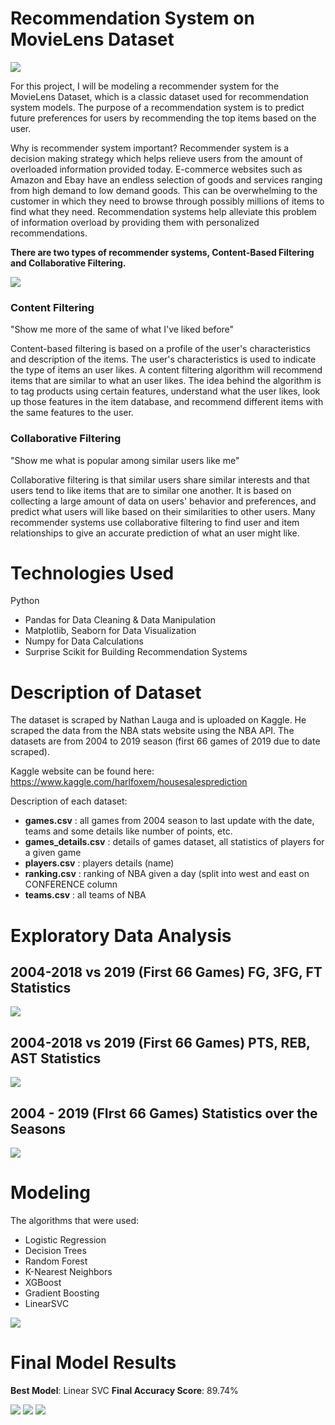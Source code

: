 # Recommendation System on MovieLens Dataset

![](https://github.com/ttam37/dsc-mod-4-project-v2-1-onl01-dtsc-ft-052620/blob/master/images/recommender-system-for-movie-recommendation.jpg)

For this project, I will be modeling a recommender system for the MovieLens Dataset, which is a classic dataset used for recommendation system models. The purpose of a recommendation system is to predict future preferences for users by recommending the top items based on the user.

Why is recommender system important? Recommender system is a decision making strategy which helps relieve users from the amount of overloaded information provided today. E-commerce websites such as Amazon and Ebay have an endless selection of goods and services ranging from high demand to low demand goods. This can be overwhelming to the customer in which they need to browse through possibly millions of items to find what they need. Recommendation systems help alleviate this problem of information overload by providing them with personalized recommendations.

**There are two types of recommender systems, Content-Based Filtering and Collaborative Filtering.**

![](https://github.com/ttam37/dsc-mod-4-project-v2-1-onl01-dtsc-ft-052620/blob/master/images/Content-based-filtering-vs-Collaborative-filtering-Source.png)

### Content Filtering

"Show me more of the same of what I've liked before"

Content-based filtering is based on a profile of the user's characteristics and description of the items. The user's characteristics is used to indicate the type of items an user likes. A content filtering algorithm will recommend items that are similar to what an user likes. The idea behind the algorithm is to tag products using certain features, understand what the user likes, look up those features in the item database, and recommend different items with the same features to the user.

### Collaborative Filtering

"Show me what is popular among similar users like me"

Collaborative filtering is that similar users share similar interests and that users tend to like items that are to similar one another. It is based on collecting a large amount of data on users' behavior and preferences, and predict what users will like based on their similarities to other users. Many recommender systems use collaborative filtering to find user and item relationships to give an accurate prediction of what an user might like.


# Technologies Used

Python 
* Pandas for Data Cleaning & Data Manipulation
* Matplotlib, Seaborn for Data Visualization
* Numpy for Data Calculations
* Surprise Scikit for Building Recommendation Systems


# Description of Dataset

The dataset is scraped by Nathan Lauga and is uploaded on Kaggle. He scraped the data from the NBA stats website using the NBA API. The datasets are from 2004 to 2019 season (first 66 games of 2019 due to date scraped). 

Kaggle website can be found here: https://www.kaggle.com/harlfoxem/housesalesprediction

Description of each dataset:
* **games.csv** : all games from 2004 season to last update with the date, teams and some details like number of points, etc.
* **games_details.csv** : details of games dataset, all statistics of players for a given game
* **players.csv** : players details (name)
* **ranking.csv** : ranking of NBA given a day (split into west and east on CONFERENCE column
* **teams.csv** : all teams of NBA


# Exploratory Data Analysis

## 2004-2018 vs 2019 (First 66 Games) FG, 3FG, FT Statistics

![](https://github.com/ttam37/dsc-mod-3-project-v2-1-onl01-dtsc-ft-052620/blob/master/images/percentage_statistics.png)

## 2004-2018 vs 2019 (First 66 Games) PTS, REB, AST Statistics

![](https://github.com/ttam37/dsc-mod-3-project-v2-1-onl01-dtsc-ft-052620/blob/master/images/general_statistics.png)

## 2004 - 2019 (FIrst 66 Games) Statistics over the Seasons

![](https://github.com/ttam37/dsc-mod-3-project-v2-1-onl01-dtsc-ft-052620/blob/master/images/statistics_2004_2019_lineplot.png)

# Modeling

The algorithms that were used:
* Logistic Regression
* Decision Trees
* Random Forest
* K-Nearest Neighbors
* XGBoost
* Gradient Boosting
* LinearSVC

![](https://github.com/ttam37/dsc-mod-3-project-v2-1-onl01-dtsc-ft-052620/blob/master/images/ROC_curve.png)


# Final Model Results

**Best Model**: Linear SVC
**Final Accuracy Score**: 89.74%

![](https://github.com/ttam37/dsc-mod-3-project-v2-1-onl01-dtsc-ft-052620/blob/master/images/LinearSVC_metrics.png)
![](https://github.com/ttam37/dsc-mod-3-project-v2-1-onl01-dtsc-ft-052620/blob/master/images/LinearSVC_confusion_matrix_result.png)
![](https://github.com/ttam37/dsc-mod-3-project-v2-1-onl01-dtsc-ft-052620/blob/master/images/LinearSVC_confusion_matrix_result1.png)




